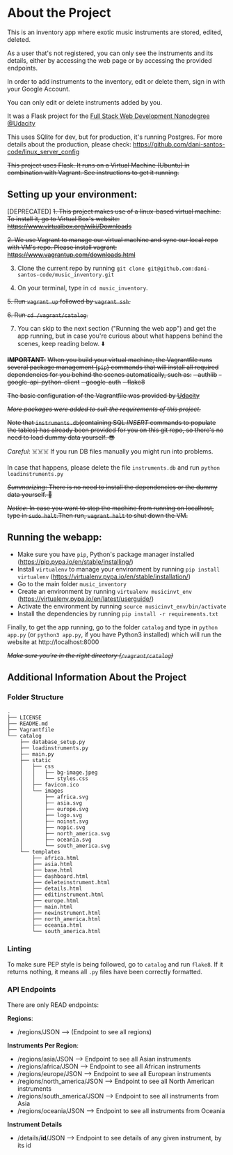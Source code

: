 # About the Project
This is an inventory app where exotic music instruments are stored, edited, deleted.

As a user that's not registered, you can only see the instruments and its details,
either by accessing the web page or by accessing the provided endpoints.

In order to add instruments to the inventory, edit or delete them, sign in with your Google Account.

You can only edit or delete instruments added by you.

It was a Flask project for the [Full Stack Web Development
Nanodegree @Udacity](https://eu.udacity.com/course/full-stack-web-developer-nanodegree--nd004)

This uses SQlite for dev, but for production, it's running Postgres. For more details about the production, please check: https://github.com/dani-santos-code/linux_server_config

~~This project uses Flask. It runs on a Virtual Machine (Ubuntu) in combination with Vagrant. See instructions to get it running.~~

## Setting up your environment:
[DEPRECATED]
 ~~1. This project makes use of a linux-based virtual machine. To install it, go to Virtual Box's website: https://www.virtualbox.org/wiki/Downloads~~

~~2. We use Vagrant to manage our virtual machine and sync our local repo with VM's repo. Please install vagrant: https://www.vagrantup.com/downloads.html~~

3. Clone the current repo by running
`git clone git@github.com:dani-santos-code/music_inventory.git`

4. On your terminal, type in `cd music_inventory`.

~~5. Run `vagrant up` followed by `vagrant ssh`.~~

~~6. Run `cd /vagrant/catalog`.~~

7. You can skip to the next section ("Running the web app") and get the app running, but in case you're curious about what happens behind the scenes, keep reading below. ⬇️

~~**IMPORTANT**:~~
~~When you build your virtual machine, the Vagrantfile runs several package management (`pip`) commands that will install all required dependencies for you behind the scenes automatically, such as:~~
~~- authlib~~
~~- google-api-python-client~~
~~- google-auth~~
~~- flake8~~

~~The basic configuration of the Vagrantfile was provided by [Udacity](https://github.com/udacity/fullstack-nanodegree-vm)~~

~~*More packages were added to suit the requirements of this project.*~~

~~Note that `instruments.db`(containing SQL *INSERT* commands to populate the tables) has already been provided for you on this git repo, so there's no need to load dummy data yourself. 😎~~

*Careful*: ☠️☠️☠️ If you run DB files manually you might run into problems.

In case that happens, please delete the file `instruments.db` and run `python loadinstruments.py`

~~*Summarizing*: There is no need to install the dependencies or the dummy data yourself. 🔆~~

~~*Notice*:  In case you want to stop the machine from running on localhost, type in `sudo halt`.Then run, `vagrant halt` to shut down the VM.~~

## Running the webapp:

- Make sure you have `pip`, Python's package manager installed (https://pip.pypa.io/en/stable/installing/)
- Install `virtualenv` to manage your environment by running `pip install virtualenv` (https://virtualenv.pypa.io/en/stable/installation/)
- Go to the main folder `music_inventory`
- Create an environment by running `virtualenv musicinvt_env` (https://virtualenv.pypa.io/en/latest/userguide/)
- Activate the environment by running `source musicinvt_env/bin/activate`
- Install the dependencies by running `pip install -r requirements.txt`
  
Finally, to get the app running, go to the folder `catalog` and type in `python app.py` (or `python3 app.py`, if you have Python3 installed) which will run the website at http://localhost:8000

~~*Make sure you're in the right directory (`/vagrant/catalog`)*~~

## Additional Information About the Project

### Folder Structure
```
.
├── LICENSE
├── README.md
├── Vagrantfile
└── catalog
    ├── database_setup.py
    ├── loadinstruments.py
    ├── main.py
    ├── static
    │   ├── css
    │   │   ├── bg-image.jpeg
    │   │   └── styles.css
    │   ├── favicon.ico
    │   └── images
    │       ├── africa.svg
    │       ├── asia.svg
    │       ├── europe.svg
    │       ├── logo.svg
    │       ├── noinst.svg
    │       ├── nopic.svg
    │       ├── north_america.svg
    │       ├── oceania.svg
    │       └── south_america.svg
    └── templates
        ├── africa.html
        ├── asia.html
        ├── base.html
        ├── dashboard.html
        ├── deleteinstrument.html
        ├── details.html
        ├── editinstrument.html
        ├── europe.html
        ├── main.html
        ├── newinstrument.html
        ├── north_america.html
        ├── oceania.html
        └── south_america.html
 ```

### Linting

To make sure PEP style is being followed, go to `catalog` and run `flake8`. If it returns nothing, it means all `.py` files have been correctly formatted.

### API Endpoints
There are only READ endpoints:

**Regions**:
- /regions/JSON  --> (Endpoint to see all regions)

**Instruments Per Region**:
- /regions/asia/JSON  --> Endpoint to see all Asian instruments
- /regions/africa/JSON --> Endpoint to see all African instruments
- /regions/europe/JSON --> Endpoint to see all European instruments
- /regions/north_america/JSON --> Endpoint to see all North American instruments
- /regions/south_america/JSON --> Endpoint to see all instruments from Asia
- /regions/oceania/JSON --> Endpoint to see all instruments from Oceania

**Instrument Details**
- /details/**id**/JSON --> Endpoint to see details of any given instrument, by its id
